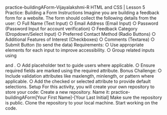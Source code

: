 practice-buildingAForm-Vijayalakshmi-R
HTML and CSS | Lesson 5 Practice: Building a Form Instructions Imagine you are building a feedback form for a website. The form should collect the following details from the user: ○ Full Name (Text Input) ○ Email Address (Email Input) ○ Password (Password Input for account verification) ○ Feedback Category (Dropdown/Select Input) ○ Preferred Contact Method (Radio Buttons) ○ Additional Features of Interest (Checkboxes) ○ Comments (Textarea) ○ Submit Button (to send the data) Requirements: ○ Use appropriate elements for each input to improve accessibility. ○ Group related inputs using

and . ○ Add placeholder text to guide users where applicable. ○ Ensure required fields are marked using the required attribute. Bonus Challenge: ○ Include validation attributes like maxlength, minlength, or pattern where applicable. ○ Add the checked or selected attribute to provide default selections. Setup For this activity, you will create your own repository to store your code:
Create a new repository.
Name it: practice-buildingAForm[Your First Name]-[Your Last Initial]
Make sure the repository is public.
Clone the repository to your local machine.
Start working on the code.